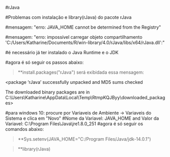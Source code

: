 #rJava

#Problemas com instalação e library(rJava) do pacote rJava 

#mensagem: "erro: JAVA_HOME cannot be determined from the Registry"

#mensagem: "erro: impossível carregar objeto compartilhamento 'C:/Users/Katharine/Documents/R/win-library/4.0/rJava/libs/x64/rJava.dll':"

#é necessário já ter instalado o Java Runtime e o JDK

#agora é só seguir os passos abaixo: 

> **install.packages("rJava")
será exibidada essa mensagem: 

 <package ‘rJava’ successfully unpacked and MD5 sums checked

 The downloaded binary packages are in
        C:\Users\Katharine\AppData\Local\Temp\RtmpKQJByy\downloaded_packages>
 
#para windows 10: procure por Variaveis de Ambiente -> Variaveis do Sistema e clica em "Novo"
#Nome da Variavel: JAVA_HOME and Valor da Variavel: C:\Program Files\Java\jre1.8.0_251
#agora é só seguir os comandos abaixo:

> **Sys.setenv(JAVA_HOME="C:/Program Files/Java/jdk-14.0.1")

> **library(rJava)

